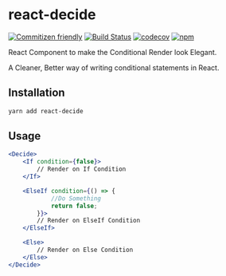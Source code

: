 # react-decide

[![Commitizen friendly](https://img.shields.io/badge/commitizen-friendly-brightgreen.svg)](http://commitizen.github.io/cz-cli/)
[![Build Status](https://travis-ci.org/inf3cti0n95/react-decide.svg?branch=master)](https://travis-ci.org/inf3cti0n95/react-decide)
[![codecov](https://codecov.io/gh/inf3cti0n95/react-decide/branch/master/graph/badge.svg)](https://codecov.io/gh/inf3cti0n95/react-decide)
[![npm](https://img.shields.io/npm/v/react-decide.svg)](https://www.npmjs.com/package/react-decide)

React Component to make the Conditional Render look Elegant.

A Cleaner, Better way of writing conditional statements in React.

## Installation

```sh
yarn add react-decide
```

## Usage

```jsx
<Decide>
    <If condition={false}>
        // Render on If Condition
    </If>

    <ElseIf condition={() => {
            //Do Something 
            return false;
        }}>
        // Render on ElseIf Condition
    </ElseIf>

    <Else>
        // Render on Else Condition
    </Else>
</Decide>

```